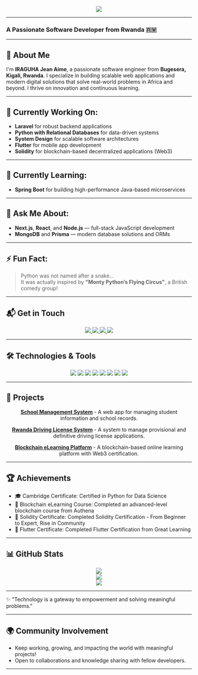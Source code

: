 <div align="center">
    <a href="https://github.com/jeanaimeiraguha">
        <img src="https://readme-typing-svg.herokuapp.com?font=Fira+Code&size=30&center=true&vCenter=true&width=700&height=80&duration=3000&pause=1000&color=0A88FF&lines=Hello+There!+👋;I'm+Jean+Aime+IRAGUHA;Frontend+Developer;Mobile+Developer;Python+Developer;System+Designer;Database+Developer;Machine+Learning+Enthusiast" />
    </a>
</div>

---

### A Passionate Software Developer from Rwanda 🇷🇼

---

## 🚀 About Me

I'm **IRAGUHA Jean Aime**, a passionate software engineer from **Bugesera, Kigali, Rwanda**. I specialize in building scalable web applications and modern digital solutions that solve real-world problems in Africa and beyond. I thrive on innovation and continuous learning.

---

## 🔭 Currently Working On:
- **Laravel** for robust backend applications  
- **Python with Relational Databases** for data-driven systems  
- **System Design** for scalable software architectures  
- **Flutter** for mobile app development  
- **Solidity** for blockchain-based decentralized applications (Web3)  

---

## 🌱 Currently Learning:
- **Spring Boot** for building high-performance Java-based microservices  

---

## 💬 Ask Me About:
- **Next.js**, **React**, and **Node.js** — full-stack JavaScript development  
- **MongoDB** and **Prisma** — modern database solutions and ORMs  

---

## ⚡ Fun Fact:
> Python was not named after a snake...  
> It was actually inspired by **"Monty Python’s Flying Circus"**, a British comedy group!

---

## 📬 Get in Touch

<div align="center">
    <a href="mailto:jeanaimeiraguha@gmail.com">
        <img src="https://img.shields.io/badge/Gmail-333333?style=for-the-badge&logo=gmail&logoColor=red" />
    </a>
    <a href="https://iraguha-jean-aime.vercel.app/" target="_blank">
        <img src="https://img.shields.io/badge/Portfolio-FF5722?style=for-the-badge&logo=todoist&logoColor=white" />
    </a>
    <a href="https://github.com/jeanaimeiraguha">
        <img src="https://img.shields.io/badge/GitHub-181717?style=for-the-badge&logo=github&logoColor=white" />
    </a>
    <a href="https://www.linkedin.com/in/iraguha-jean-aime-77a13b318/">
        <img src="https://img.shields.io/badge/LinkedIn-0077B5?style=for-the-badge&logo=linkedin&logoColor=white" />
    </a>
</div>

---

## 🛠 Technologies & Tools

<div align="center">
    <img src="https://img.shields.io/badge/JavaScript-F7DF1E?style=for-the-badge&logo=javascript&logoColor=black" />
    <img src="https://img.shields.io/badge/React-61DAFB?style=for-the-badge&logo=react&logoColor=black" />
    <img src="https://img.shields.io/badge/Node.js-339933?style=for-the-badge&logo=node.js&logoColor=white" />
    <img src="https://img.shields.io/badge/Flutter-02569B?style=for-the-badge&logo=flutter&logoColor=white" />
    <img src="https://img.shields.io/badge/Python-3776AB?style=for-the-badge&logo=python&logoColor=white" />
    <img src="https://img.shields.io/badge/MongoDB-47A248?style=for-the-badge&logo=mongodb&logoColor=white" />
    <img src="https://img.shields.io/badge/SQL-4479A1?style=for-the-badge&logo=microsoft-sql-server&logoColor=white" />
    <img src="https://img.shields.io/badge/Prisma-2D3748?style=for-the-badge&logo=prisma&logoColor=white" />
</div>

---

## 🚀 Projects

<div align="center">
    <p><strong><a href="https://github.com/jeanaimeiraguha/school-management-system">School Management System</a></strong> - A web app for managing student information and school records.</p>
    <p><strong><a href="https://github.com/jeanaimeiraguha/rdl-web-app">Rwanda Driving License System</a></strong> - A system to manage provisional and definitive driving license applications.</p>
    <p><strong><a href="https://github.com/jeanaimeiraguha/web3-certification">Blockchain eLearning Platform</a></strong> - A blockchain-based online learning platform with Web3 certification.</p>
</div>

---

## 🏆 Achievements

- 🎓 Cambridge Certificate: Certified in Python for Data Science  
- 🏅 Blockchain eLearning Course: Completed an advanced-level blockchain course from Authena  
- 📜 Solidity Certificate: Completed Solidity Certification - From Beginner to Expert, Rise in Community  
- 📜 Flutter Certificate: Completed Flutter Certification from Great Learning  

---

## 📊 GitHub Stats

<div align="center">
    <img src="https://github-readme-stats.vercel.app/api?username=jeanaimeiraguha&theme=dark&hide_border=false&include_all_commits=false&count_private=false" /><br/>
    <img src="https://github-readme-streak-stats.herokuapp.com/?user=jeanaimeiraguha&theme=dark&hide_border=false" /><br/>
    <img src="https://github-readme-stats.vercel.app/api/top-langs/?username=jeanaimeiraguha&theme=dark&hide_border=false&include_all_commits=false&count_private=false&layout=compact" />
</div>

---

✨ "Technology is a gateway to empowerment and solving meaningful problems."

---

## 🌍 Community Involvement

- Keep working, growing, and impacting the world with meaningful projects!  
- Open to collaborations and knowledge sharing with fellow developers.  

---

